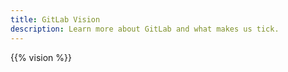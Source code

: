 ```yaml
---
title: GitLab Vision
description: Learn more about GitLab and what makes us tick.
---
```

<!-- The single source of truth for this page is: https://about.gitlab.com/company/vision -->
<!-- Or the original yaml file is at: https://gitlab.com/gitlab-com/marketing/digital-experience/buyer-experience/-/raw/main/content/company/vision/index.yml -->

{{% vision %}}

